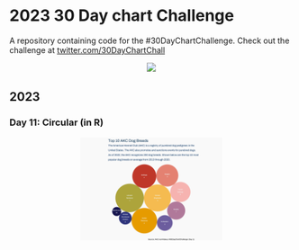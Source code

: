 # 2023 30 Day chart Challenge

A repository containing code for the #30DayChartChallenge. Check out the challenge at [twitter.com/30DayChartChall](https://twitter.com/30DayChartChall?ref_src=twsrc%5Egoogle%7Ctwcamp%5Eserp%7Ctwgr%5Eauthor)

<p align="center">
<img src="prompts.png?raw=true" width=60%>
</p>

## 2023

### Day 11: Circular (in R)
<p align="center">
<img src="charts/11_circular.png?raw=true" width="50%">
</p>
